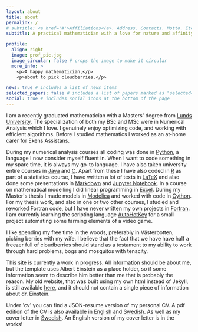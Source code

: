 ```yaml
---
layout: about
title: about
permalink: /
# subtitle: <a href='#'>Affiliations</a>. Address. Contacts. Motto. Etc.
subtitle: A practical mathematician with a love for nature and affinity for cooking

profile:
  align: right
  image: prof_pic.jpg
  image_circular: false # crops the image to make it circular
  more_info: >
    <p>A happy mathematician,</p>
    <p>about to pick cloudberries.</p>

news: true # includes a list of news items
selected_papers: false # includes a list of papers marked as "selected={true}"
social: true # includes social icons at the bottom of the page
---
```


I am a recently graduated mathematician with a Masters' degree from [Lunds University](https://www.lunduniversity.lu.se). The specialization of both my BSc and MSc were in Numerical Analysis which I love. I genuinely enjoy optimizing code, and working with efficient algorithms. Before I studied mathematics I worked as an at-home carer for Ekens Assistans.

During my numerical analysis courses all coding was done in [Python](https://en.wikipedia.org/wiki/Python_(programming_language)), a language I now consider myself fluent in. When I want to code something in my spare time, it is always my go-to language. I have also taken university entire courses in [Java](https://en.wikipedia.org/wiki/Java_(programming_language)) and [C](https://en.wikipedia.org/wiki/C_(programming_language)). Apart from these I have also coded in [R](https://en.wikipedia.org/wiki/R_(programming_language)) as part of a statistics course, I have written a lot of texts in [LaTeX](https://en.wikipedia.org/wiki/LaTeX) and also done some presentations in [Markdown](https://en.wikipedia.org/wiki/Markdown) and [Jupyter Notebook](https://en.wikipedia.org/wiki/Project_Jupyter#Jupyter_Notebook). In a course on mathematical modelling I did linear programming in [Excel](https://en.wikipedia.org/wiki/Microsoft_Excel). During my Master's thesis I made models in [Modelica](https://en.wikipedia.org/wiki/Modelica) and worked with code in [Cython](https://en.wikipedia.org/wiki/Cython). For my thesis work, and also in one or two other courses, I studied and reworked Fortran code, but I have never written my own projects in [Fortran](https://en.wikipedia.org/wiki/Fortran). I am currently learning the scripting language [AutoHotKey](https://en.wikipedia.org/wiki/AutoHotkey) for a small project automating some farming elements of a video game.


I like spending my free time in the woods, preferably in Västerbotten, picking berries with my wife. I believe that the fact that we have have half a freezer full of cloudberries should stand as a testament to my ability to work through hard problems, bogs and mosquitos with tenacity.

This site is currently a work in progress. All information should be about me, but the template uses Albert Einstein as a place holder, so if some information seem to describe him better than me that is probably the reason. My old website, that was built using my own html instead of Jekyll, is still available [here](/oldsite/index.html), and it should not contain a single piece of information about dr. Einstein.

Under 'cv' you can find a JSON-resume version of my personal CV. A pdf edition of the CV is also available in [English](/assets/pdf/CV_Thomas_Renstrom_en.pdf) and [Swedish](/assets/pdf/CV_Thomas_Renstrom_sv.pdf). As well as my cover letter in [Swedish](/assets/pdf/personligt_brev.pdf). An English version of my cover letter is in the works!
